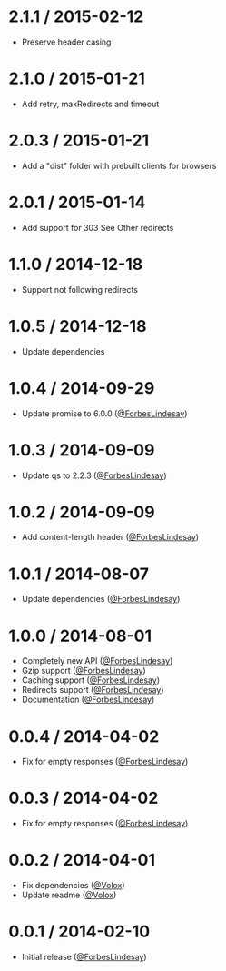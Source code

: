2.1.1 / 2015-02-12
==================

 * Preserve header casing

2.1.0 / 2015-01-21
==================

 * Add retry, maxRedirects and timeout

2.0.3 / 2015-01-21
==================

 * Add a "dist" folder with prebuilt clients for browsers

2.0.1 / 2015-01-14
==================

 * Add support for 303 See Other redirects

1.1.0 / 2014-12-18
==================

 * Support not following redirects

1.0.5 / 2014-12-18
==================

 * Update dependencies

1.0.4 / 2014-09-29
==================

 * Update promise to 6.0.0 ([@ForbesLindesay](https://github.com/ForbesLindesay))

1.0.3 / 2014-09-09
==================

 * Update qs to 2.2.3 ([@ForbesLindesay](https://github.com/ForbesLindesay))

1.0.2 / 2014-09-09
==================

 * Add content-length header ([@ForbesLindesay](https://github.com/ForbesLindesay))

1.0.1 / 2014-08-07
==================

 * Update dependencies ([@ForbesLindesay](https://github.com/ForbesLindesay))

1.0.0 / 2014-08-01
==================

 * Completely new API ([@ForbesLindesay](https://github.com/ForbesLindesay))
 * Gzip support ([@ForbesLindesay](https://github.com/ForbesLindesay))
 * Caching support ([@ForbesLindesay](https://github.com/ForbesLindesay))
 * Redirects support ([@ForbesLindesay](https://github.com/ForbesLindesay))
 * Documentation ([@ForbesLindesay](https://github.com/ForbesLindesay))

0.0.4 / 2014-04-02
==================

 * Fix for empty responses ([@ForbesLindesay](https://github.com/ForbesLindesay))

0.0.3 / 2014-04-02
==================

 * Fix for empty responses ([@ForbesLindesay](https://github.com/ForbesLindesay))

0.0.2 / 2014-04-01
==================

 * Fix dependencies ([@Volox](https://github.com/Volox))
 * Update readme ([@Volox](https://github.com/Volox))

0.0.1 / 2014-02-10
==================

 * Initial release ([@ForbesLindesay](https://github.com/ForbesLindesay))
